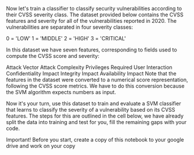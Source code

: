 Now let's train a classifier to classify security vulnerabilities according to their CVSS severity class. The dataset provided below contains the CVSS features and severity for all of the vulnerabilities reported in 2020. The vulnerabilities are separated in four severity classes:

0 = 'LOW'
1 = 'MIDDLE'
2 = 'HIGH'
3 = 'CRITICAL'



In this dataset we have seven features, corresponding to fields used to compute the CVSS score and severity:

Attack Vector
Attack Complexity
Privileges Required
User Interaction
Confidentiality Impact
Integrity Impact
Availability Impact
Note that the features in the dataset were converted to a numerical score representation, following the CVSS score metrics. We have to do this conversion because the SVM algorithm expects numbers as input.

Now it's your turn, use this dataset to train and evaluate a SVM classifier that learns to classify the severity of a vulnerability based on its CVSS features. The steps for this are outlined in the cell below, we have already split the data into training and test for you, fill the remaining gaps with your code.

Important! Before you start, create a copy of this notebook to your google drive and work on your copy
